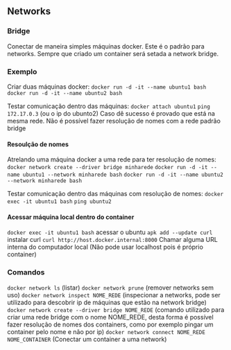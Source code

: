 ## Networks

### Bridge

Conectar de maneira simples máquinas docker. Este é o padrão para networks. Sempre que criado um container será setada a network bridge.

### Exemplo

Criar duas máquinas docker:
`docker run -d -it --name ubuntu1 bash`
`docker run -d -it --name ubuntu2 bash`

Testar comunicação dentro das máquinas:
`docker attach ubuntu1`
`ping 172.17.0.3` (ou o ip do ubunto2)
Caso dê sucesso é provado que está na mesma rede. Não é possível fazer resolução de nomes com a rede padrão bridge

#### Resoulção de nomes

Atrelando uma máquina docker a uma rede para ter resolução de nomes:
`docker network create --driver bridge minharede`
`docker run -d -it --name ubuntu1 --network minharede bash`
`docker run -d -it --name ubuntu2 --network minharede bash`

Testar comunicação dentro das máquinas com resolução de nomes:
`docker exec -it ubuntu1 bash`
`ping ubuntu2`

#### Acessar máquina local dentro do container

`docker exec -it ubuntu1 bash` acessar o ubuntu
`apk add --update curl` instalar curl
`curl http://host.docker.internal:8000` Chamar alguma URL interna do computador local (Não pode usar localhost pois é próprio container)

### Comandos

`docker network ls` (listar)
`docker network prune` (remover networks sem uso)
`docker network inspect NOME_REDE` (inspecionar a networks, pode ser utilizado para descobrir ip de máquinas que estão na network bridge)
`docker network create --driver bridge NOME_REDE` (comando utilizado para criar uma rede bridge com o nome NOME_REDE, desta forma é possível fazer resolução de nomes dos containers, como por exemplo pingar um container pelo nome e não por ip)
`docker network connect NOME_REDE NOME_CONTAINER` (Conectar um container a uma network)
